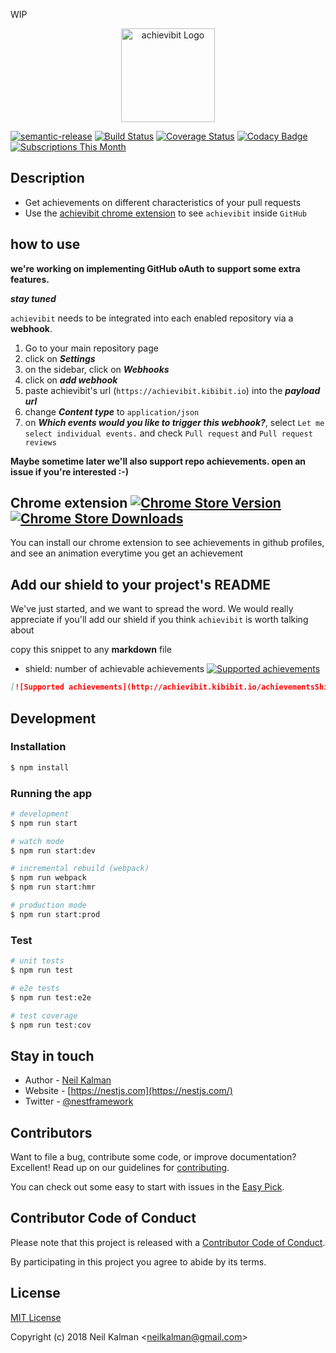 WIP

<p align="center">
  <a href="https://achievibit.kibibit.io/" target="blank"><img src="http://Kibibit.io/kibibit-assets/SVG/achievibit-text.svg" width="150" alt="achievibit Logo" />
  </a>
</p>

[![semantic-release](https://img.shields.io/badge/%20%20%F0%9F%93%A6%F0%9F%9A%80-semantic--release-e10079.svg)](https://github.com/semantic-release/semantic-release)
[![Build Status](https://travis-ci.org/Kibibit/achievibit-new.svg?branch=master)](https://travis-ci.org/Kibibit/achievibit-new)
[![Coverage Status](https://coveralls.io/repos/github/Kibibit/achievibit-new/badge.svg)](https://coveralls.io/github/Kibibit/achievibit-new)
[![Codacy Badge](https://api.codacy.com/project/badge/Grade/6ede30ddc2d84311b420dd661aca5f4b)](https://www.codacy.com/app/neilkalman/achievibit-new?utm_source=github.com&amp;utm_medium=referral&amp;utm_content=Kibibit/achievibit-new&amp;utm_campaign=Badge_Grade)
[![Subscriptions This Month](https://img.shields.io/endpoint.svg?url=https://monthly-salt-lovevyhq0.now.sh/&style=flat-square)](https://salt.bountysource.com/teams/kibibit)

## Description

- Get achievements on different characteristics of your pull requests
- Use the [achievibit chrome extension](https://chrome.google.com/webstore/detail/achievibit/iddkmddomdohnihbehiamfnmpomlhpee?utm_source=achievibitreadme) to see `achievibit` inside `GitHub`

## how to use

**we're working on implementing GitHub oAuth to support some extra features.**

***stay tuned***

`achievibit` needs to be integrated into each enabled repository via a **webhook**.

1. Go to your main repository page
2. click on ***Settings***
3. on the sidebar, click on ***Webhooks***
4. click on ***add webhook***
5. paste achievibit's url (`https://achievibit.kibibit.io`) into the ***payload url***
6. change ***Content type*** to `application/json`
7. on ***Which events would you like to trigger this webhook?***, select `Let me select individual events.` and check `Pull request` and `Pull request reviews`

**Maybe sometime later we'll also support repo achievements. open an issue if you're interested :-)**

## Chrome extension [![Chrome Store Version](https://img.shields.io/chrome-web-store/v/iddkmddomdohnihbehiamfnmpomlhpee.svg)](https://chrome.google.com/webstore/detail/achievibit/iddkmddomdohnihbehiamfnmpomlhpee) [![Chrome Store Downloads](https://img.shields.io/chrome-web-store/d/iddkmddomdohnihbehiamfnmpomlhpee.svg)](https://chrome.google.com/webstore/detail/achievibit/iddkmddomdohnihbehiamfnmpomlhpee)
You can install our chrome extension to see achievements in github profiles,
and see an animation everytime you get an achievement

## Add our shield to your project's README

We've just started, and we want to spread the word. We would really appreciate if you'll add our shield if you think `achievibit` is worth talking about

copy this snippet to any **markdown** file
- shield: number of achievable achievements [![Supported achievements](http://achievibit.kibibit.io/achievementsShield)](https://achievibit.kibibit.io)

```markdown
[![Supported achievements](http://achievibit.kibibit.io/achievementsShield)](https://achievibit.kibibit.io)
```

## Development

### Installation

```bash
$ npm install
```

### Running the app

```bash
# development
$ npm run start

# watch mode
$ npm run start:dev

# incremental rebuild (webpack)
$ npm run webpack
$ npm run start:hmr

# production mode
$ npm run start:prod
```

### Test

```bash
# unit tests
$ npm run test

# e2e tests
$ npm run test:e2e

# test coverage
$ npm run test:cov
```

## Stay in touch

- Author - [Neil Kalman](https://github.com/thatkookooguy)
- Website - [https://nestjs.com](https://nestjs.com/)
- Twitter - [@nestframework](https://twitter.com/nestframework)

## Contributors

Want to file a bug, contribute some code, or improve documentation? Excellent! Read up on our guidelines for [contributing](CONTRIBUTING.MD).

You can check out some easy to start with issues in the [Easy Pick](https://github.com/Kibibit/achievibit/labels/Easy%20Pick).

## Contributor Code of Conduct
Please note that this project is released with a [Contributor Code of Conduct](CODE_OF_CONDUCT.md).

By participating in this project you agree to abide by its terms.

## License

[MIT License](LICENSE)

Copyright (c) 2018 Neil Kalman &lt;neilkalman@gmail.com&gt;

